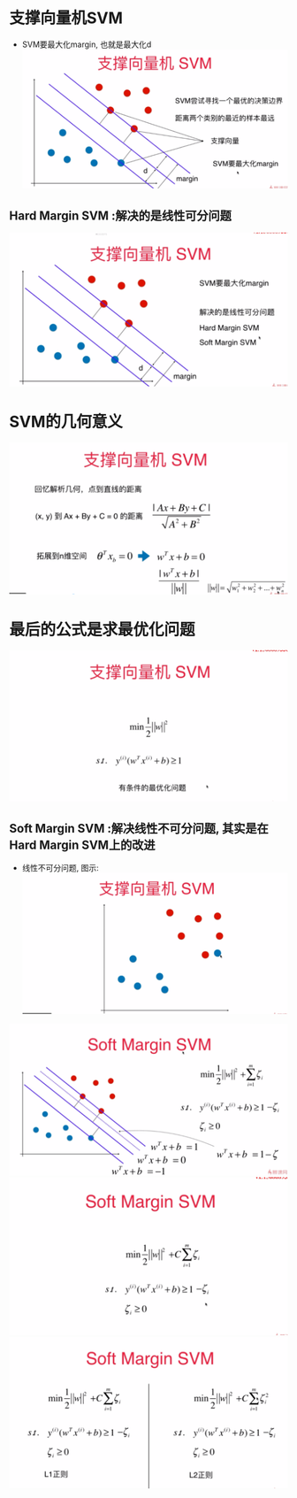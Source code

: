 # 支撑向量机SVM
- SVM要最大化margin, 也就是最大化d
![avatar](images/1.png)
## Hard Margin SVM :解决的是线性可分问题


![avatar](images/2.png)

# SVM的几何意义
![avatar](images/3.png)
# 最后的公式是求最优化问题
![avatar](images/4.png)

## Soft Margin SVM :解决线性不可分问题, 其实是在Hard Margin SVM上的改进
- 线性不可分问题, 图示:
![avatar](images/8.png)

![avatar](images/5.png)
![avatar](images/6.png)
![avatar](images/7.png)